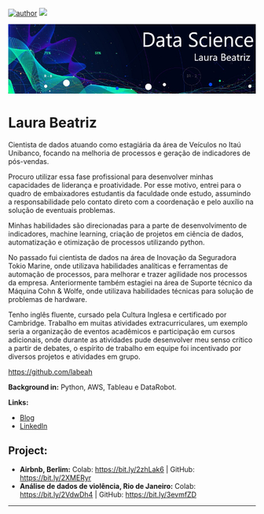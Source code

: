 [![author](https://img.shields.io/badge/author-labeah-red.svg)](https://www.linkedin.com/in/laura-martins-dev/) [![](https://img.shields.io/badge/python-3.7+-blue.svg)](https://www.python.org/downloads/release/python-365/)

<p align="center">
  <img src="banner.png" >
</p>

# Laura Beatriz

Cientista de dados atuando como estagiária da área de Veículos no Itaú Unibanco, focando na melhoria de processos e geração de indicadores de pós-vendas.

Procuro utilizar essa fase profissional para desenvolver minhas capacidades de liderança e proatividade. Por esse motivo, entrei para o quadro de embaixadores estudantis da faculdade onde estudo, assumindo a responsabilidade pelo contato direto com a coordenação e pelo auxílio na solução de eventuais problemas.

Minhas habilidades são direcionadas para a parte de desenvolvimento de indicadores, machine learning, criação de projetos em ciência de dados, automatização e otimização de processos utilizando python.

No passado fui cientista de dados na área de Inovação da Seguradora Tokio Marine, onde utilizava habilidades analíticas e ferramentas de automação de processos, para melhorar e trazer agilidade nos processos da empresa. Anteriormente também estagiei na área de Suporte técnico da Máquina Cohn & Wolfe, onde utilizava habilidades técnicas para solução de problemas de hardware.

Tenho inglês fluente, cursado pela Cultura Inglesa e certificado por Cambridge. Trabalho em muitas atividades extracurriculares, um exemplo seria a organização de eventos acadêmicos e participação em cursos adicionais, onde durante as atividades pude desenvolver meu senso crítico a partir de debates, o espírito de trabalho em equipe foi incentivado por diversos projetos e atividades em grupo.

https://github.com/labeah 

**Background in:** Python, AWS, Tableau e DataRobot.

**Links:**
* [Blog](https://www.instagram.com/data_scientist.py/)
* [LinkedIn](https://www.linkedin.com/in/laura-martins-dev/)


## Project:

* **Airbnb, Berlim:** Colab: https://bit.ly/2zhLak6 | GitHub: https://bit.ly/2XMERyr
* **Análise de dados de violência, Rio de Janeiro:** Colab: https://bit.ly/2VdwDh4 | GitHub: https://bit.ly/3evmfZD

---
